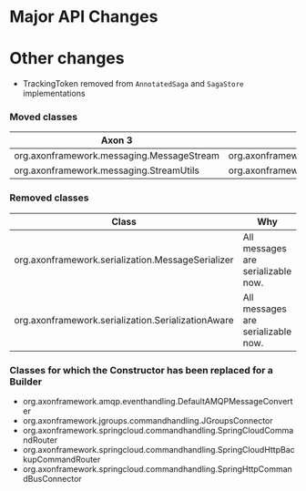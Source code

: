 Major API Changes
=================

Other changes
=============

* TrackingToken removed from `AnnotatedSaga` and `SagaStore` implementations

### Moved classes

|               Axon 3                      |                    Axon 4                      |
|-------------------------------------------|------------------------------------------------|
| org.axonframework.messaging.MessageStream | org.axonframework.common.stream.BlockingStream |
| org.axonframework.messaging.StreamUtils   | org.axonframework.common.stream.StreamUtils    |

### Removed classes
|                           Class                    |             Why                     |
|----------------------------------------------------|-------------------------------------|
| org.axonframework.serialization.MessageSerializer  | All messages are serializable now.  |
| org.axonframework.serialization.SerializationAware | All messages are serializable now.  |


### Classes for which the Constructor has been replaced for a Builder

- org.axonframework.amqp.eventhandling.DefaultAMQPMessageConverter
- org.axonframework.jgroups.commandhandling.JGroupsConnector
- org.axonframework.springcloud.commandhandling.SpringCloudCommandRouter
- org.axonframework.springcloud.commandhandling.SpringCloudHttpBackupCommandRouter
- org.axonframework.springcloud.commandhandling.SpringHttpCommandBusConnector
